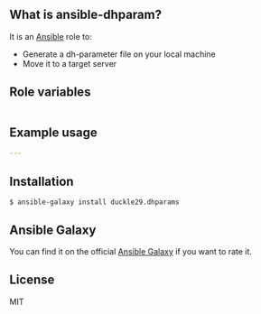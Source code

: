 ## What is ansible-dhparam? <!--[![Build Status]()]()-->

It is an [Ansible](http://www.ansible.com/home) role to:

- Generate a dh-parameter file on your local machine
- Move it to a target server

## Role variables

``` yaml

```

## Example usage

``` yaml
---

```

## Installation

`$ ansible-galaxy install duckle29.dhparams`

## Ansible Galaxy

You can find it on the official
[Ansible Galaxy](https://galaxy.ansible.com/duckle29/dhparams/) if you want to rate it.

## License

MIT

